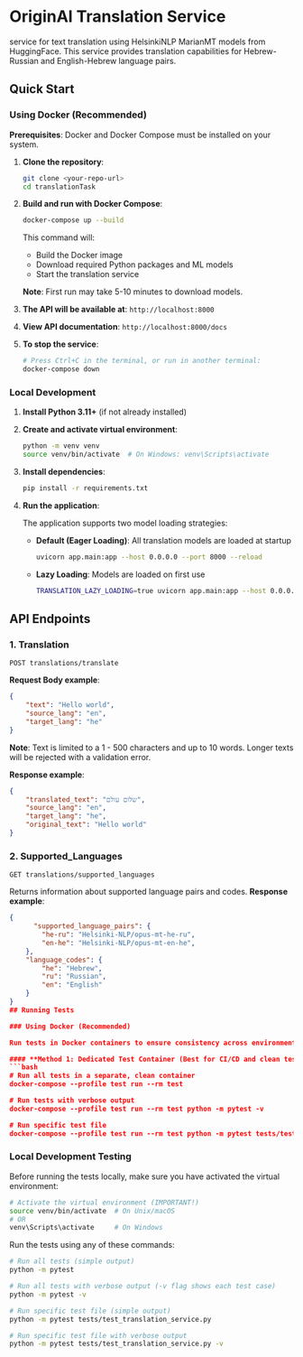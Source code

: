 # OriginAI Translation Service

service for text translation using HelsinkiNLP MarianMT models from HuggingFace. This service provides translation capabilities for Hebrew-Russian and English-Hebrew language pairs.

## Quick Start

### Using Docker (Recommended)

**Prerequisites**: Docker and Docker Compose must be installed on your system.

1. **Clone the repository**:
   ```bash
   git clone <your-repo-url>
   cd translationTask
   ```

2. **Build and run with Docker Compose**:
   ```bash
   docker-compose up --build
   ```
   
   This command will:
   - Build the Docker image
   - Download required Python packages and ML models
   - Start the translation service
   
   **Note**: First run may take 5-10 minutes to download models.

3. **The API will be available at**: `http://localhost:8000`

4. **View API documentation**: `http://localhost:8000/docs`

5. **To stop the service**:
   ```bash
   # Press Ctrl+C in the terminal, or run in another terminal:
   docker-compose down
   ```

### Local Development

1. **Install Python 3.11+** (if not already installed)

2. **Create and activate virtual environment**:
   ```bash
   python -m venv venv
   source venv/bin/activate  # On Windows: venv\Scripts\activate
   ```

3. **Install dependencies**:
   ```bash
   pip install -r requirements.txt
   ```

4. **Run the application**:

   The application supports two model loading strategies:
   
   - **Default (Eager Loading)**: All translation models are loaded at startup
     ```bash
     uvicorn app.main:app --host 0.0.0.0 --port 8000 --reload
     ```

   - **Lazy Loading**: Models are loaded on first use
     ```bash
     TRANSLATION_LAZY_LOADING=true uvicorn app.main:app --host 0.0.0.0 --port 8000 --reload
     ```

## API Endpoints

### 1. Translation
```http
POST translations/translate
```

**Request Body example**:
```json
{
    "text": "Hello world",
    "source_lang": "en",
    "target_lang": "he"
}
```

**Note**: Text is limited to a 1 - 500 characters and up to 10 words. Longer texts will be rejected with a validation error.


**Response example**:
```json
{
    "translated_text": "שלום עולם",
    "source_lang": "en",
    "target_lang": "he",
    "original_text": "Hello world"
}
```

### 2. Supported_Languages
```http
GET translations/supported_languages
```
Returns information about supported language pairs and codes.
**Response example**:
```json
{
      "supported_language_pairs": {
        "he-ru": "Helsinki-NLP/opus-mt-he-ru",
        "en-he": "Helsinki-NLP/opus-mt-en-he",
    },
    "language_codes": {
        "he": "Hebrew",
        "ru": "Russian",
        "en": "English"
    }
}
## Running Tests

### Using Docker (Recommended)

Run tests in Docker containers to ensure consistency across environments:

#### **Method 1: Dedicated Test Container (Best for CI/CD and clean testing)**
```bash
# Run all tests in a separate, clean container
docker-compose --profile test run --rm test

# Run tests with verbose output
docker-compose --profile test run --rm test python -m pytest -v

# Run specific test file
docker-compose --profile test run --rm test python -m pytest tests/test_api.py -v
```

### Local Development Testing

Before running the tests locally, make sure you have activated the virtual environment:

```bash
# Activate the virtual environment (IMPORTANT!)
source venv/bin/activate  # On Unix/macOS
# OR
venv\Scripts\activate     # On Windows
```

Run the tests using any of these commands:

```bash
# Run all tests (simple output)
python -m pytest

# Run all tests with verbose output (-v flag shows each test case)
python -m pytest -v

# Run specific test file (simple output)
python -m pytest tests/test_translation_service.py

# Run specific test file with verbose output
python -m pytest tests/test_translation_service.py -v
```

